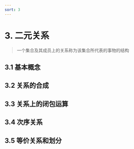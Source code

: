 ```yaml
---
sort: 3
---
```


# 3. 二元关系

>   一个集合及其成员上的关系称为该集合所代表的事物的结构

## 3.1 基本概念



## 3.2 关系的合成



## 3.3 关系上的闭包运算



## 3.4 次序关系



## 3.5 等价关系和划分